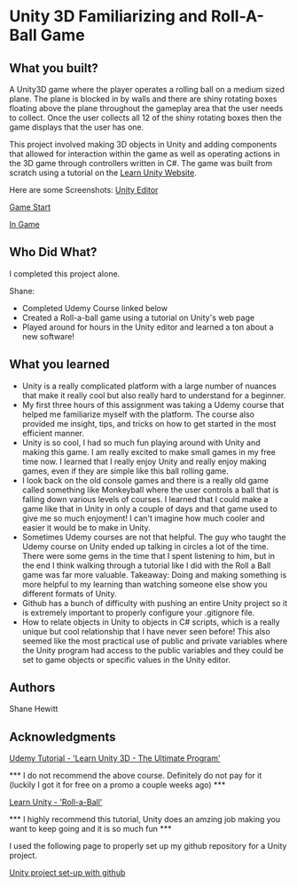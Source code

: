 # Unity 3D Familiarizing and Roll-A-Ball Game

## What you built? 

A Unity3D game where the player operates a rolling ball on a medium sized plane. The plane is blocked in by walls and there are shiny rotating boxes floating above the plane throughout the gameplay area that the user needs to collect. Once the user collects all 12 of the shiny rotating boxes then the game displays that the user has one.

This project involved making 3D objects in Unity and adding components that allowed for interaction within the game as well as operating actions in the 3D game through controllers written in C#. The game was built from scratch using a tutorial on the [Learn Unity Website](learn.unity.com).

Here are some Screenshots:
[Unity Editor](ReadmeImages/UnityEditor.png)

[Game Start](ReadmeImages/GameStart.png)

[In Game](ReadmeImages/InGame.png)

## Who Did What?

I completed this project alone.

Shane:
* Completed Udemy Course linked below
* Created a Roll-a-ball game using a tutorial on Unity's web page
* Played around for hours in the Unity editor and learned a ton about a new software!

## What you learned
* Unity is a really complicated platform with a large number of nuances that make it really cool but also really hard to understand for a beginner.
* My first three hours of this assignment was taking a Udemy course that helped me familiarize myself with the platform. The course also provided me insight, tips, and tricks on how to get started in the most efficient manner.
* Unity is so cool, I had so much fun playing around with Unity and making this game. I am really excited to make small games in my free time now. I learned that I really enjoy Unity and really enjoy making games, even if they are simple like this ball rolling game.
* I look back on the old console games and there is a really old game called something like Monkeyball where the user controls a ball that is falling down various levels of courses. I learned that I could make a game like that in Unity in only a couple of days and that game used to give me so much enjoyment! I can't imagine how much cooler and easier it would be to make in Unity.
* Sometimes Udemy courses are not that helpful. The guy who taught the Udemy course on Unity ended up talking in circles a lot of the time. There were some gems in the time that I spent listening to him, but in the end I think walking through a tutorial like I did with the Roll a Ball game was far more valuable. Takeaway: Doing and making something is more helpful to my learning than watching someone else show you different formats of Unity.
* Github has a bunch of difficulty with pushing an entire Unity project so it is extremely important to properly configure your .gitignore file.
* How to relate objects in Unity to objects in C# scripts, which is a really unique but cool relationship that I have never seen before! This also seemed like the most practical use of public and private variables where the Unity program had access to the public variables and they could be set to game objects or specific values in the Unity editor.

## Authors

Shane Hewitt

## Acknowledgments

[Udemy Tutorial - 'Learn Unity 3D - The Ultimate Program'](https://www.udemy.com/course/learn-unity3d/?ranMID=39197&ranEAID=hL3Qp0zRBOc&ranSiteID=hL3Qp0zRBOc-FI3kvTcZmUJrR9xCKZMfiA&LSNPUBID=hL3Qp0zRBOc&utm_source=aff-campaign&utm_medium=udemyads&couponCode=BACKTOSCHOOL2021)

*** I do not recommend the above course. Definitely do not pay for it (luckily I got it for free on a promo a couple weeks ago) ***

[Learn Unity - 'Roll-a-Ball'](https://learn.unity.com/project/roll-a-ball)

*** I highly recommend this tutorial, Unity does an amzing job making you want to keep going and it is so much fun ***

I used the following page to properly set up my github repository for a Unity project.

[Unity project set-up with github](http://www.walterpalladino.com/adding-an-existing-unity-project-to-github/)
